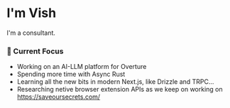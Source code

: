 # I'm Vish

I'm a consultant. 

### 🔭 Current Focus
- Working on an AI-LLM platform for Overture
- Spending more time with Async Rust
- Learning all the new bits in modern Next.js, like Drizzle and TRPC...
- Researching netive browser extension APIs as we keep on working on https://saveoursecrets.com/
